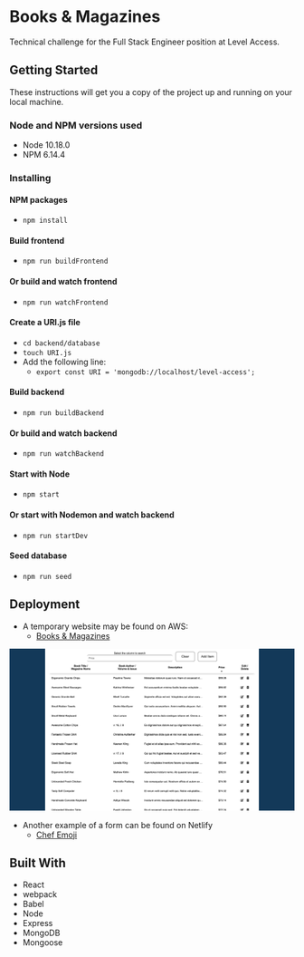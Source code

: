 # Books & Magazines

Technical challenge for the Full Stack Engineer position at Level Access.

## Getting Started

These instructions will get you a copy of the project up and running on your local machine.

### Node and NPM versions used

- Node 10.18.0
- NPM 6.14.4

### Installing

#### NPM packages

- `npm install`

#### Build frontend

- `npm run buildFrontend`

#### Or build and watch frontend

- `npm run watchFrontend`

#### Create a URI.js file
- `cd backend/database`
- `touch URI.js`
- Add the following line:
  - `export const URI = 'mongodb://localhost/level-access';`

#### Build backend

- `npm run buildBackend`

#### Or build and watch backend

- `npm run watchBackend`

#### Start with Node

- `npm start`

#### Or start with Nodemon and watch backend

- `npm run startDev`

#### Seed database

- `npm run seed`

## Deployment

- A temporary website may be found on AWS:
  - [Books & Magazines](http://ec2-3-23-88-197.us-east-2.compute.amazonaws.com:50000/)

![Books & Magazines](screenshot.png)

- Another example of a form can be found on Netlify
  - [Chef Emoji](https://chef-emoji.netlify.app/)

## Built With

- React
- webpack
- Babel
- Node
- Express
- MongoDB
- Mongoose